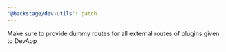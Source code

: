 ```yaml
---
'@backstage/dev-utils': patch
---
```


Make sure to provide dummy routes for all external routes of plugins given to DevApp
